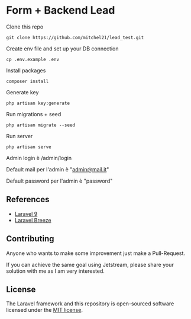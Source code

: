 <h1>Form + Backend Lead</h1>

Clone this repo

    git clone https://github.com/mitchel21/lead_test.git

Create env file and set up your DB connection

    cp .env.example .env
    
    
Install packages

    composer install


Generate key

    php artisan key:generate


Run migrations + seed

    php artisan migrate --seed
    
    
Run server

    php artisan serve
    
    

Admin login è /admin/login

Default mail per l'admin è "admin@mail.it"

Default password per l'admin è "password"



## References
- [Laravel 9](https://laravel.com)
- [Laravel Breeze](https://laravel.com/docs/9.x/starter-kits#laravel-breeze)

## Contributing

Anyone who wants to make some improvement just make a Pull-Request.

If you can achieve the same goal using Jetstream, please share your solution with me as I am very interested.

## License

The Laravel framework and this repository is open-sourced software licensed under the [MIT license](https://opensource.org/licenses/MIT).
